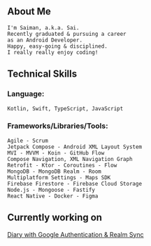 ## About Me
    I'm Saiman, a.k.a. Sai.
    Recently graduated & pursuing a career
    as an Android Developer.
    Happy, easy-going & disciplined.
    I really really enjoy coding!

## Technical Skills
### Language:
    Kotlin, Swift, TypeScript, JavaScript

### Frameworks/Libraries/Tools:
    Agile - Scrum
    Jetpack Compose - Android XML Layout System
    MVI - MVVM - Koin - GitHub Flow
    Compose Navigation, XML Navigation Graph
    Retrofit - Ktor - Coroutines - Flow
    MongoDB - MongoDB Realm - Room
    Multiplatform Settings - Maps SDK
    Firebase Firestore - Firebase Cloud Storage
    Node.js - Mongoose - Fastify
    React Native - Docker - Figma

## Currently working on
[Diary with Google Authentication & Realm Sync](https://www.youtube.com/watch?v=t_I3J_Aw_qQ)
